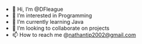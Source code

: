 - 👋 Hi, I’m @DFleague
- 👀 I’m interested in Programming
- 🌱 I’m currently learning Java
- 💞️ I’m looking to collaborate on projects
- 📫 How to reach me @nathantip2002@gmail.com

<!---
DFleague/DFleague is a ✨ special ✨ repository because its `README.md` (this file) appears on your GitHub profile.
You can click the Preview link to take a look at your changes.
--->
